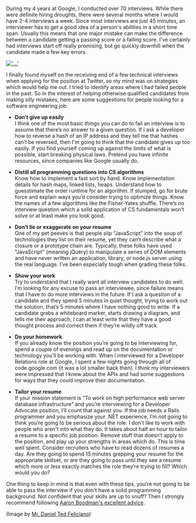 [1]: http://aaronboodman-com-v1.blogspot.com/2010/10/wherein-i-help-you-get-good-job.html
[2]: /img/2011-09-01/interview.jpg
[3]: http://www.flickr.com/photos/danieltedcfeliciano/5348850648/

During my 4 years at Google, I conducted over 70 interviews.  While there
were definite hiring droughts, there were several months where I would have
2-4 interviews a week.  Since most interviews are just 45 minutes, an
interviewer has to get a good idea of a person's abilities in a short
time span.  Usually this means that one major mistake can make the
difference between a candidate getting a passing score or a failing score.
I've certainly had interviews start off really promising, but go quickly
downhill when the candidate made a few key errors.

[!['...'][2]][3]

I finally found myself on the receiving end of a few technical interviews
when applying for the position at Twitter, so my mind was on strategies
which would help me out.  I tried to identify areas where I had failed
people in the past.  So in the interest of helping otherwise qualified
candidates from making silly mistakes, here are some suggestions for
people looking for a software engineering job:

<!-- -**-END-**- -->

* **Don’t give up easily**<br>
  I think one of the most basic things you can do to fail an interview
is to assume that there’s no answer to a given question.  If I ask a
developer how to reverse a hash of an IP address and they tell me that
hashes can’t be reversed, then I'm going to think that the candidate
gives up too easily.  If you find yourself coming up against the limits
of what is possible, start breaking physical laws.  Pretend you have
infinite resources, since companies like Google usually do.

* **Distill all programming questions into CS algorithms**<br>
  Know how to implement a fast sort by hand.  Know implementation details
for hash maps, linked lists, heaps.  Understand how to guesstimate the
order runtime for an algorithm.  If stumped, go for brute force and
explain ways you’d consider trying to optimize things.  Know the names
of a few algorithms like the Fisher-Yates shuffle.  There’s no interview
question which a solid application of CS fundamentals won’t solve or at
least make you look good.

* **Don’t lie or exaggerate on your resume**<br>
  One of my pet peeves is that people slip “JavaScript” into the soup of
technologies they list on their resume, yet they can’t describe what a
closure or a prototype chain are.  Typically, these folks have used
"JavaScript" (meaning jQuery) to manipulate a series of DOM elements
and have never written an application, library, or node.js server using
the real language.  I’ve been especially tough when grading these folks.

* **Show your work**<br>
  Try to understand that I really want all interview candidates to do well.
I’m looking for any excuse to pass an interviewee, since failure means
that I have to do more interviews in the future.  If I ask a question of
a candidate and they spend 5 minutes in quiet thought, trying to work out
the solution, that’s 5 minutes where I have nothing good to write.  If a
candidate grabs a whiteboard marker, starts drawing a diagram, and tells
me their approach, I can at least write that they have a good thought
process and correct them if they’re wildly off track.

* **Do your homework**<br>
  If you already know the position you’re going to be interviewing for,
spend a couple of evenings and read up on the documentation or technology
you’ll be working with.  When I interviewed for a Developer Relations
role at Google, I spent a few nights going through all of code.google.com
(it was a lot smaller back then).  I think my interviewers were impressed
that I knew about the APIs and had some suggestions for ways that they
could improve their documentation.

* **Tailor your resume**<br>
  If your mission statement is "To work on high performance web server
database infrastructure" and you’re interviewing for a Developer
Advocate position, I’ll count that against you.  If the job needs
a Rails programmer and you emphasize your .NET experience, I’m not going
to think you’re going to be serious about the role.  I don't like to work
with people who aren't into what they do.  It takes about half an hour to
tailor a resume to a specific job position.  Remove stuff that doesn’t
apply to the position, and play up your strengths in areas which do.
This is time well spent.  Consider recruiters who have to read dozens
of resumes a day.  Are they going to spend 15 minutes grepping your
resume for the appropriate skillset, or are they going to pass until
they see a resume which more or less exactly matches the role they’re
trying to fill?  Which would you do?

One thing to keep in mind is that even with these tips, you're not going
to be able to pass the interview if you don't have a solid programming
background.  Not confident that your skills are up to snuff?  Then I
strongly recommend following [Aaron Boodman's excellent advice][1].

(Image by [Mr. Daniel Ted Feliciano][3])

